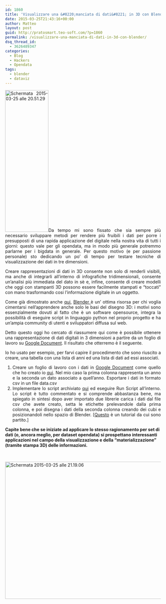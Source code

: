 ```yaml
---
id: 1860
title: 'Visualizzare una &#8220;manciata di dati&#8221; in 3D con Blender'
date: 2015-03-25T21:43:16+00:00
author: Matteo
layout: post
guid: http://pratosmart.teo-soft.com/?p=1860
permalink: /visualizzare-una-manciata-di-dati-in-3d-con-blender/
dsq_thread_id:
  - 3626489347
categories:
  - Blog
  - Hackers
  - Opendata
tags:
  - blender
  - dataviz
---
```

<p style="text-align: justify;">
  <a href="http://pratosmart.teo-soft.com/wp-content/uploads/2015/03/Schermata-2015-03-25-alle-20.51.29.png"><img class="alignleft  wp-image-1861" src="http://pratosmart.teo-soft.com/wp-content/uploads/2015/03/Schermata-2015-03-25-alle-20.51.29-312x1024.png" alt="Schermata 2015-03-25 alle 20.51.29" width="140" height="459" /></a>Da tempo mi sono fissato che sia sempre più necessario sviluppare metodi per rendere più fruibili i dati per porre i presupposti di una rapida applicazione del digitale nella nostra vita di tutti i giorni: questo vale per gli opendata, ma in modo più generale potremmo parlarne per i bigdata in generale. Per questo motivo (e per passione personale) sto dedicando un po’ di tempo per testare tecniche di visualizzazione dei dati in tre dimensioni.
</p>

<p style="text-align: justify;">
  Creare rappresentazioni di dati in 3D consente non solo di renderli visibili, ma anche di integrarli all’interno di infografiche tridimensionali, consente un’analisi più immediata del dato in sè e, infine, consente di creare modelli che oggi con stampanti 3D possono essere facilmente stampati e “toccati” con mano trasformando cosi l’informazione digitale in un oggetto.
</p>

<p style="text-align: justify;">
  Come già dimostrato anche <a href="http://pratosmart.teo-soft.com/fai-un-modello-3d-di-prato-con-openstreetmap-e-blender/">qui</a>, <a href="http://www.blender.org/">Blender </a>è un’ ottima risorsa per chi voglia cimentarsi nell’apprendere anche solo le basi del disegno 3D: i motivi sono essenzialmente dovuti al fatto che è un software opensource, integra la possibilità di eseguire script in linguaggio python nel proprio progetto e ha un’ampia community di utenti e sviluppatori diffusa sul web.
</p>

<p style="text-align: justify;">
  Detto questo oggi ho cercato di riassumere qui come è possibile ottenere una rappresentazione di dati digitali in 3 dimensioni a partire da un foglio di lavoro su <a href="http://www.google.com/docs/about/">Google Document</a>. Il risultato che otterremo è il seguente.
</p>

<p style="text-align: justify;">
  Io ho usato per esempio, per farvi capire il procedimento che sono riuscito a creare, una tabella con una lista di anni ed una lista di dati ad essi associati.
</p>

<ol style="text-align: justify;">
  <li>
    Creare un foglio di lavoro con i dati in <a href="http://www.google.com/docs/about/">Google Document</a> come quello che ho creato io <a href="https://github.com/TeoSoft80/datavizinblender/blob/master/data.csv" target="_blank">qui</a>. Nel mio caso la prima colonna rappresenta un anno e la seconda un dato associato a quell’anno. Esportare i dati in formato csv in un file data.csv
  </li>
  <li>
    Implementare lo script archiviato <a href="https://github.com/TeoSoft80/datavizinblender" target="_blank">qui</a> ed eseguire Run Script all’interno. Lo script è tutto commentato e si comprende abbastanza bene, ma spiegato in sintesi dopo aver importato due librerie carica i dati dal file csv che avete creato, setta le etichette prelevandole dalla prima colonna, e poi disegna i dati della seconda colonna creando dei cubi e posizionandoli nello spazio di Blender. [<a href="https://www.youtube.com/watch?v=D-pTF3KrTOQ" target="_blank">Questo</a> è un tutorial da cui sono partito.]
  </li>
</ol>

**Capite bene che se iniziate ad applicare lo stesso ragionamento per set di dati (o, ancora meglio, per dataset opendata) si prospettano interessanti applicazioni nel campo della visualizzazione e della “materializzazione” (tramite stampa 3D) delle informazioni.**

&nbsp;

[<img class="  wp-image-1862 aligncenter" src="http://pratosmart.teo-soft.com/wp-content/uploads/2015/03/Schermata-2015-03-25-alle-21.19.06.png" alt="Schermata 2015-03-25 alle 21.19.06" width="833" height="444" srcset="http://pratosmart.teo-soft.com/wp-content/uploads/2015/03/Schermata-2015-03-25-alle-21.19.06-300x160.png 300w, http://pratosmart.teo-soft.com/wp-content/uploads/2015/03/Schermata-2015-03-25-alle-21.19.06-1024x546.png 1024w, http://pratosmart.teo-soft.com/wp-content/uploads/2015/03/Schermata-2015-03-25-alle-21.19.06-150x80.png 150w, http://pratosmart.teo-soft.com/wp-content/uploads/2015/03/Schermata-2015-03-25-alle-21.19.06.png 1530w" sizes="(max-width: 833px) 100vw, 833px" />](http://pratosmart.teo-soft.com/wp-content/uploads/2015/03/Schermata-2015-03-25-alle-21.19.06.png)